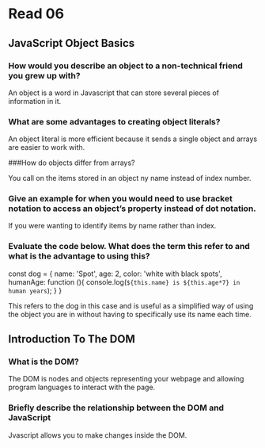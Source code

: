 # Read 06

## JavaScript Object Basics

### How would you describe an object to a non-technical friend you grew up with?

An object is a word in Javascript that can store several pieces of information in it.

### What are some advantages to creating object literals?

An object literal is more efficient because it sends a single object and arrays are easier to work with.

###How do objects differ from arrays?

You call on the items stored in an object ny name instead of index number.

### Give an example for when you would need to use bracket notation to access an object’s property instead of dot notation.

If you were wanting to identify items by name rather than index.

### Evaluate the code below. What does the term this refer to and what is the advantage to using this?

const dog = {
  name: 'Spot',
  age: 2,
  color: 'white with black spots',
  humanAge: function (){
    console.log(`${this.name} is ${this.age*7} in human years`);
  }
}

This refers to the dog in this case and is useful as a simplified way of using the object you are in without having to specifically use its name each time.

## Introduction To The DOM

### What is the DOM?

The DOM is nodes and objects representing your webpage and allowing program languages to interact with the page.

### Briefly describe the relationship between the DOM and JavaScript

Jvascript allows you to make changes inside the DOM.
